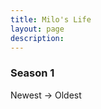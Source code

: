 ```yaml
---
title: Milo's Life
layout: page
description:
---
```


<h3>Season 1</h3>
Newest → Oldest
<div class="video-grid" id="video-grid" data-playlist-id="PLGyDiHCrWI7EFd0SI00uFtxEqPPdaM6IY"></div>

<script src="show-scripts.js"></script>